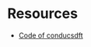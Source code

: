 # Resources

- [Code of conducsdft](https://github.com/design-tokens/community-group/blob/main/CODE_OF_CONDUCT.md)
